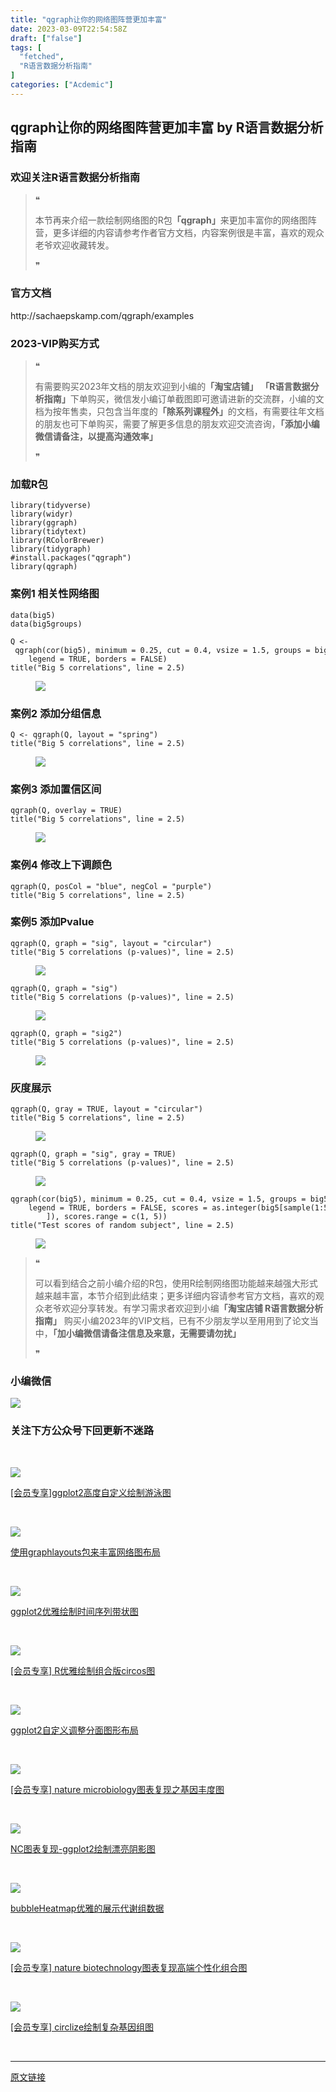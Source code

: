```yaml
---
title: "qgraph让你的网络图阵营更加丰富"
date: 2023-03-09T22:54:58Z
draft: ["false"]
tags: [
  "fetched",
  "R语言数据分析指南"
]
categories: ["Acdemic"]
---
```

qgraph让你的网络图阵营更加丰富 by R语言数据分析指南
------
<div><section data-tool="mdnice编辑器" data-website="https://www.mdnice.com"><h3 data-tool="mdnice编辑器"><span></span><span><span></span>欢迎关注R语言数据分析指南</span><span></span></h3><blockquote data-tool="mdnice编辑器"><span>❝</span><p>本节再来介绍一款绘制网络图的R包<strong>「qgraph」</strong>来更加丰富你的网络图阵营，更多详细的内容请参考作者官方文档，内容案例很是丰富，喜欢的观众老爷欢迎收藏转发。</p><span>❞</span></blockquote><h3 data-tool="mdnice编辑器"><span></span><span><span></span>官方文档</span><span></span></h3><p data-tool="mdnice编辑器">http://sachaepskamp.com/qgraph/examples</p><h3 data-tool="mdnice编辑器"><span></span><span><span></span>2023-VIP购买方式</span><span></span></h3><blockquote data-tool="mdnice编辑器"><span>❝</span><p>有需要购买2023年文档的朋友欢迎到小编的<strong>「淘宝店铺」</strong> <strong>「R语言数据分析指南」</strong>下单购买，微信发小编订单截图即可邀请进新的交流群，小编的文档为按年售卖，只包含当年度的<strong>「除系列课程外」</strong>的文档，有需要往年文档的朋友也可下单购买，需要了解更多信息的朋友欢迎交流咨询，<strong>「添加小编微信请备注，以提高沟通效率」</strong></p><span>❞</span></blockquote><h3 data-tool="mdnice编辑器"><span></span><span><span></span>加载R包</span><span></span></h3><pre data-tool="mdnice编辑器"><span></span><code><span>library</span>(tidyverse)<br><span>library</span>(widyr)<br><span>library</span>(ggraph)<br><span>library</span>(tidytext)<br><span>library</span>(RColorBrewer)<br><span>library</span>(tidygraph)<br><span>#install.packages("qgraph")</span><br><span>library</span>(qgraph)<br></code></pre><h3 data-tool="mdnice编辑器"><span></span><span><span></span>案例1 相关性网络图</span><span></span></h3><pre data-tool="mdnice编辑器"><span></span><code>data(big5)<br>data(big5groups)<br><br>Q &lt;- qgraph(cor(big5), minimum = <span>0.25</span>, cut = <span>0.4</span>, vsize = <span>1.5</span>, groups = big5groups, <br>    legend = <span>TRUE</span>, borders = <span>FALSE</span>)<br>title(<span>"Big 5 correlations"</span>, line = <span>2.5</span>)<br></code></pre><figure data-tool="mdnice编辑器"><img data-ratio="0.7146401985111662" data-src="https://mmbiz.qpic.cn/mmbiz_png/EibnicgwScTAaWdnhibLaeC1cpd1iakQBXdZMpCPwMHEzdKH70QanhApkkBB7u0oDcSYHHAj61JsDQuzIicUGrQSf2Q/640?wx_fmt=png" data-type="png" data-w="806" src="https://mmbiz.qpic.cn/mmbiz_png/EibnicgwScTAaWdnhibLaeC1cpd1iakQBXdZMpCPwMHEzdKH70QanhApkkBB7u0oDcSYHHAj61JsDQuzIicUGrQSf2Q/640?wx_fmt=png"></figure><h3 data-tool="mdnice编辑器"><span></span><span><span></span>案例2 添加分组信息</span><span></span></h3><pre data-tool="mdnice编辑器"><span></span><code>Q &lt;- qgraph(Q, layout = <span>"spring"</span>)<br>title(<span>"Big 5 correlations"</span>, line = <span>2.5</span>)<br></code></pre><figure data-tool="mdnice编辑器"><img data-ratio="0.7146401985111662" data-src="https://mmbiz.qpic.cn/mmbiz_png/EibnicgwScTAaWdnhibLaeC1cpd1iakQBXdZYqOtJGcdHmUKZZg9PpNZXPUic69aNupnUJxJ2T1tKzKzK7hLXuhIXAg/640?wx_fmt=png" data-type="png" data-w="806" src="https://mmbiz.qpic.cn/mmbiz_png/EibnicgwScTAaWdnhibLaeC1cpd1iakQBXdZYqOtJGcdHmUKZZg9PpNZXPUic69aNupnUJxJ2T1tKzKzK7hLXuhIXAg/640?wx_fmt=png"></figure><h3 data-tool="mdnice编辑器"><span></span><span><span></span>案例3 添加置信区间</span><span></span></h3><pre data-tool="mdnice编辑器"><span></span><code>qgraph(Q, overlay = <span>TRUE</span>)<br>title(<span>"Big 5 correlations"</span>, line = <span>2.5</span>)<br></code></pre><figure data-tool="mdnice编辑器"><img data-ratio="0.7146401985111662" data-src="https://mmbiz.qpic.cn/mmbiz_png/EibnicgwScTAaWdnhibLaeC1cpd1iakQBXdZV9iaszrWgask6HCvEYqwmq8651JdYvUmjARyrSqVGtOU8gefTZGMDzQ/640?wx_fmt=png" data-type="png" data-w="806" src="https://mmbiz.qpic.cn/mmbiz_png/EibnicgwScTAaWdnhibLaeC1cpd1iakQBXdZV9iaszrWgask6HCvEYqwmq8651JdYvUmjARyrSqVGtOU8gefTZGMDzQ/640?wx_fmt=png"></figure><h3 data-tool="mdnice编辑器"><span></span><span><span></span>案例4 修改上下调颜色</span><span></span></h3><pre data-tool="mdnice编辑器"><span></span><code>qgraph(Q, posCol = <span>"blue"</span>, negCol = <span>"purple"</span>)<br>title(<span>"Big 5 correlations"</span>, line = 2.5)<br></code></pre><h3 data-tool="mdnice编辑器"><span></span><span><span></span>案例5 添加Pvalue</span><span></span></h3><pre data-tool="mdnice编辑器"><span></span><code>qgraph(Q, graph = <span>"sig"</span>, layout = <span>"circular"</span>)<br>title(<span>"Big 5 correlations (p-values)"</span>, line = <span>2.5</span>)<br></code></pre><figure data-tool="mdnice编辑器"><img data-ratio="0.7146401985111662" data-src="https://mmbiz.qpic.cn/mmbiz_png/EibnicgwScTAaWdnhibLaeC1cpd1iakQBXdZFFTw6GHwRTODcDichES83s7WiafzrhjPQrTKiaKuLrrlJn5YSRfYwuNXw/640?wx_fmt=png" data-type="png" data-w="806" src="https://mmbiz.qpic.cn/mmbiz_png/EibnicgwScTAaWdnhibLaeC1cpd1iakQBXdZFFTw6GHwRTODcDichES83s7WiafzrhjPQrTKiaKuLrrlJn5YSRfYwuNXw/640?wx_fmt=png"></figure><pre data-tool="mdnice编辑器"><span></span><code>qgraph(Q, graph = <span>"sig"</span>)<br>title(<span>"Big 5 correlations (p-values)"</span>, line = <span>2.5</span>)<br></code></pre><figure data-tool="mdnice编辑器"><img data-ratio="0.7146401985111662" data-src="https://mmbiz.qpic.cn/mmbiz_png/EibnicgwScTAaWdnhibLaeC1cpd1iakQBXdZibb0ehbia6N1z7SlibrnZ52s1yVOcGCm6vIL5W8yb3bqZRKq1Ogw0iachw/640?wx_fmt=png" data-type="png" data-w="806" src="https://mmbiz.qpic.cn/mmbiz_png/EibnicgwScTAaWdnhibLaeC1cpd1iakQBXdZibb0ehbia6N1z7SlibrnZ52s1yVOcGCm6vIL5W8yb3bqZRKq1Ogw0iachw/640?wx_fmt=png"></figure><pre data-tool="mdnice编辑器"><span></span><code>qgraph(Q, graph = <span>"sig2"</span>)<br>title(<span>"Big 5 correlations (p-values)"</span>, line = <span>2.5</span>)<br></code></pre><figure data-tool="mdnice编辑器"><img data-ratio="0.7146401985111662" data-src="https://mmbiz.qpic.cn/mmbiz_png/EibnicgwScTAaWdnhibLaeC1cpd1iakQBXdZz6ACH7eA9lGT18wjFatCFaopXzR7rJYTO5zjicvStX1Fd0WNoQyMYgw/640?wx_fmt=png" data-type="png" data-w="806" src="https://mmbiz.qpic.cn/mmbiz_png/EibnicgwScTAaWdnhibLaeC1cpd1iakQBXdZz6ACH7eA9lGT18wjFatCFaopXzR7rJYTO5zjicvStX1Fd0WNoQyMYgw/640?wx_fmt=png"></figure><h3 data-tool="mdnice编辑器"><span></span><span><span></span>灰度展示</span><span></span></h3><pre data-tool="mdnice编辑器"><span></span><code>qgraph(Q, gray = <span>TRUE</span>, layout = <span>"circular"</span>)<br>title(<span>"Big 5 correlations"</span>, line = <span>2.5</span>)<br></code></pre><figure data-tool="mdnice编辑器"><img data-ratio="0.7146401985111662" data-src="https://mmbiz.qpic.cn/mmbiz_png/EibnicgwScTAaWdnhibLaeC1cpd1iakQBXdZVczkmspy8aOO6dwrnN5MuakmE1aELcIffMdTIbUBWGiaLuT0LjrOFDQ/640?wx_fmt=png" data-type="png" data-w="806" src="https://mmbiz.qpic.cn/mmbiz_png/EibnicgwScTAaWdnhibLaeC1cpd1iakQBXdZVczkmspy8aOO6dwrnN5MuakmE1aELcIffMdTIbUBWGiaLuT0LjrOFDQ/640?wx_fmt=png"></figure><pre data-tool="mdnice编辑器"><span></span><code>qgraph(Q, graph = <span>"sig"</span>, gray = <span>TRUE</span>)<br>title(<span>"Big 5 correlations (p-values)"</span>, line = <span>2.5</span>)<br></code></pre><figure data-tool="mdnice编辑器"><img data-ratio="0.7146401985111662" data-src="https://mmbiz.qpic.cn/mmbiz_png/EibnicgwScTAaWdnhibLaeC1cpd1iakQBXdZ7CafItZbrQ0SmqQEQNgABFS6SuVibaVV4hLFrDq7Aj5txVaabXgMxsg/640?wx_fmt=png" data-type="png" data-w="806" src="https://mmbiz.qpic.cn/mmbiz_png/EibnicgwScTAaWdnhibLaeC1cpd1iakQBXdZ7CafItZbrQ0SmqQEQNgABFS6SuVibaVV4hLFrDq7Aj5txVaabXgMxsg/640?wx_fmt=png"></figure><pre data-tool="mdnice编辑器"><span></span><code>qgraph(cor(big5), minimum = <span>0.25</span>, cut = <span>0.4</span>, vsize = <span>1.5</span>, groups = big5groups, <br>    legend = <span>TRUE</span>, borders = <span>FALSE</span>, scores = as.integer(big5[sample(<span>1</span>:<span>500</span>, <span>1</span>), <br>        ]), scores.range = c(<span>1</span>, <span>5</span>))<br>title(<span>"Test scores of random subject"</span>, line = <span>2.5</span>)<br></code></pre><figure data-tool="mdnice编辑器"><img data-ratio="0.7146401985111662" data-src="https://mmbiz.qpic.cn/mmbiz_png/EibnicgwScTAaWdnhibLaeC1cpd1iakQBXdZ6qNwmS5vPyyoSjPcEpBibKGNicT5RWyOI0b4oIfhISBuY3xptYYQibKQg/640?wx_fmt=png" data-type="png" data-w="806" src="https://mmbiz.qpic.cn/mmbiz_png/EibnicgwScTAaWdnhibLaeC1cpd1iakQBXdZ6qNwmS5vPyyoSjPcEpBibKGNicT5RWyOI0b4oIfhISBuY3xptYYQibKQg/640?wx_fmt=png"></figure><blockquote data-tool="mdnice编辑器"><span>❝</span><p>可以看到结合之前小编介绍的R包，使用R绘制网络图功能越来越强大形式越来越丰富，本节介绍到此结束；更多详细内容请参考官方文档，喜欢的观众老爷欢迎分享转发。有学习需求者欢迎到小编<strong>「淘宝店铺 R语言数据分析指南」</strong> 购买小编2023年的VIP文档，已有不少朋友学以至用用到了论文当中，<strong>「加小编微信请备注信息及来意，无需要请勿扰」</strong></p><span>❞</span></blockquote><h3 data-tool="mdnice编辑器"><span></span><span><span></span>小编微信</span><span></span></h3><p><img data-galleryid="" data-ratio="1" data-s="300,640" data-src="https://mmbiz.qpic.cn/mmbiz_jpg/EibnicgwScTAaNu6sU2UCYkxFq9ibq75wuaO0lqFoYz1icUo4jh3N2icAWECmibgPvqyReur0FCp7JNKO0icnRAsbO9ug/640?wx_fmt=jpeg" data-type="jpeg" data-w="430" src="https://mmbiz.qpic.cn/mmbiz_jpg/EibnicgwScTAaNu6sU2UCYkxFq9ibq75wuaO0lqFoYz1icUo4jh3N2icAWECmibgPvqyReur0FCp7JNKO0icnRAsbO9ug/640?wx_fmt=jpeg"></p><h3 data-tool="mdnice编辑器"><span></span><span>关注下方公众号下回更新不迷路</span><span></span></h3><section><mp-common-profile data-pluginname="mpprofile" data-weui-theme="light" data-id="Mzg3MzQzNTYzMw==" data-headimg="http://mmbiz.qpic.cn/mmbiz_png/EibnicgwScTAZF0rpeZII9Ltl26VbVagriczTria1fib3XgjwwHEHFjPzkmGpqWDVVHBSzhENictUM2iavAKiaM5lc9USw/0?wx_fmt=png" data-nickname="R语言数据分析指南" data-alias="YanJANtwo" data-signature="R语言重症爱好者，喜欢绘制各种精美的图表，喜欢的小伙伴可以关注我，跟我一起学习" data-from="0" data-is_biz_ban="0"></mp-common-profile><p><br></p><section><a href="http://mp.weixin.qq.com/s?__biz=Mzg3MzQzNTYzMw==&amp;mid=2247501701&amp;idx=1&amp;sn=18a8bb98c074811e39a4319f18b4e13f&amp;chksm=cee29f1bf995160dadd8a541246dc99f06b0880858c08ab17c29aa2b0ff0ebf3d2f1e94d3b3a&amp;scene=21#wechat_redirect" data-linktype="1"><section><section><section data-mid=""><span data-positionback="static"><img data-ratio="0.4246031746031746" data-src="https://mmbiz.qpic.cn/mmbiz_jpg/EibnicgwScTAaoMwzmdV8FwdibYsLwtBDwiaxGibIeX5uLeLryiciaiavQgBuCkRFsYtbIicibLKjaTEWqe4LbdAic76gAqFg/640?wx_fmt=jpeg" data-w="756" src="https://mmbiz.qpic.cn/mmbiz_jpg/EibnicgwScTAaoMwzmdV8FwdibYsLwtBDwiaxGibIeX5uLeLryiciaiavQgBuCkRFsYtbIicibLKjaTEWqe4LbdAic76gAqFg/640?wx_fmt=jpeg"></span></section><section data-mid=""><p>[会员专享]ggplot2高度自定义绘制游泳图</p></section></section></section></a></section><p><br></p><section><a href="http://mp.weixin.qq.com/s?__biz=Mzg3MzQzNTYzMw==&amp;mid=2247501682&amp;idx=1&amp;sn=129af6929a76d751034ee99f0a46d6bd&amp;chksm=cee29fecf99516faf1dcf6baab90858c4988584edb135ca39044e751cc2b3835de931c8f467d&amp;scene=21#wechat_redirect" data-linktype="1"><section><section><section data-mid=""><span data-positionback="static"><img data-ratio="0.425" data-src="https://mmbiz.qpic.cn/mmbiz_jpg/EibnicgwScTAaIVysx08v4nh5dugAJOJXOlpakLIhvFEVe3Fs3N5rTPH8lBCk8LVCdsQ9Hvdib7VfzlGY4Wkq5BAQ/640?wx_fmt=jpeg" data-w="1080" src="https://mmbiz.qpic.cn/mmbiz_jpg/EibnicgwScTAaIVysx08v4nh5dugAJOJXOlpakLIhvFEVe3Fs3N5rTPH8lBCk8LVCdsQ9Hvdib7VfzlGY4Wkq5BAQ/640?wx_fmt=jpeg"></span></section><section data-mid=""><p>使用graphlayouts包来丰富网络图布局</p></section></section></section></a></section><p><br></p><section><a href="http://mp.weixin.qq.com/s?__biz=Mzg3MzQzNTYzMw==&amp;mid=2247501652&amp;idx=1&amp;sn=d1aa171912ad32b828a66d7f70a7dc57&amp;chksm=cee29fcaf99516dc6912fe264a5735fa4720f9f8b919c11bcc49aad222d4e5f84971cf431cdf&amp;scene=21#wechat_redirect" data-linktype="1"><section><section><section data-mid=""><span data-positionback="static"><img data-ratio="0.425207756232687" data-src="https://mmbiz.qpic.cn/mmbiz_jpg/EibnicgwScTAZkDFISTfxHZ5I5bxI7gsENK0WibibPsnibQqOj7n9MPQ0Q4vhibIn0PNxevCYNLMWL0xU7YpcQ5ImgXw/640?wx_fmt=jpeg" data-w="722" src="https://mmbiz.qpic.cn/mmbiz_jpg/EibnicgwScTAZkDFISTfxHZ5I5bxI7gsENK0WibibPsnibQqOj7n9MPQ0Q4vhibIn0PNxevCYNLMWL0xU7YpcQ5ImgXw/640?wx_fmt=jpeg"></span></section><section data-mid=""><p>ggplot2优雅绘制时间序列带状图</p></section></section></section></a></section><p><br></p><section><a href="http://mp.weixin.qq.com/s?__biz=Mzg3MzQzNTYzMw==&amp;mid=2247501630&amp;idx=1&amp;sn=ae4076f0c916403a07321e8be5d10af9&amp;chksm=cee29fa0f99516b69e50632fd85b4d26d8440c6a115e14f3b2a5515aa19c5f4046ad3d41bac1&amp;scene=21#wechat_redirect" data-linktype="1"><section><section><section data-mid=""><span data-positionback="static"><img data-ratio="0.425" data-src="https://mmbiz.qpic.cn/mmbiz_jpg/EibnicgwScTAZ8uSib3RQgZUFmxC1CFHPIHST2IV7u8v8n9zKD0ZqNb56mQOvicpM7YchfiaONRdenoX7RCSczLDCow/640?wx_fmt=jpeg" data-w="1080" src="https://mmbiz.qpic.cn/mmbiz_jpg/EibnicgwScTAZ8uSib3RQgZUFmxC1CFHPIHST2IV7u8v8n9zKD0ZqNb56mQOvicpM7YchfiaONRdenoX7RCSczLDCow/640?wx_fmt=jpeg"></span></section><section data-mid=""><p>[会员专享] R优雅绘制组合版circos图</p></section></section></section></a></section><p><br></p><section><a href="http://mp.weixin.qq.com/s?__biz=Mzg3MzQzNTYzMw==&amp;mid=2247501599&amp;idx=1&amp;sn=1ddce91ebaf2cbbcedf06bec4f0c9969&amp;chksm=cee29f81f99516972d596a1d78130f91d10aae33698b62d081c0a8d3970d67d6c216706f20c6&amp;scene=21#wechat_redirect" data-linktype="1"><section><section><section data-mid=""><span data-positionback="static"><img data-ratio="0.4257620452310718" data-src="https://mmbiz.qpic.cn/mmbiz_jpg/EibnicgwScTAYwFogMbcvkQ6ibhXl0iaLgOQ23I9n3va4PYavPpPOhVDbFZ6xwXlYtysbSAcme7bNkExIYJQwU8U0Q/640?wx_fmt=jpeg" data-w="1017" src="https://mmbiz.qpic.cn/mmbiz_jpg/EibnicgwScTAYwFogMbcvkQ6ibhXl0iaLgOQ23I9n3va4PYavPpPOhVDbFZ6xwXlYtysbSAcme7bNkExIYJQwU8U0Q/640?wx_fmt=jpeg"></span></section><section data-mid=""><p>ggplot2自定义调整分面图形布局</p></section></section></section></a></section><p><br></p><section><a href="http://mp.weixin.qq.com/s?__biz=Mzg3MzQzNTYzMw==&amp;mid=2247501515&amp;idx=1&amp;sn=580f43228fef348c5bae59a7c58b19b2&amp;chksm=cee29e55f9951743086ea5eff394ab12b5539cc51904391eb8b0446fde202f79feb9bce7b3ad&amp;scene=21#wechat_redirect" data-linktype="1"><section><section><section data-mid=""><span data-positionback="static"><img data-ratio="0.42592592592592593" data-src="https://mmbiz.qpic.cn/mmbiz_jpg/EibnicgwScTAacoZo5Caqaq9qKTsJR4dg5OLscTbvmMAD6VEZtYx7NnVdng6Ta2icZHf5EicTGiaZ3FEKiaD84QnPOHA/640?wx_fmt=jpeg" data-w="1080" src="https://mmbiz.qpic.cn/mmbiz_jpg/EibnicgwScTAacoZo5Caqaq9qKTsJR4dg5OLscTbvmMAD6VEZtYx7NnVdng6Ta2icZHf5EicTGiaZ3FEKiaD84QnPOHA/640?wx_fmt=jpeg"></span></section><section data-mid=""><p>[会员专享] nature microbiology图表复现之基因丰度图</p></section></section></section></a></section><p><br></p><section><a href="http://mp.weixin.qq.com/s?__biz=Mzg3MzQzNTYzMw==&amp;mid=2247501490&amp;idx=1&amp;sn=c05b62a880b411855ed0d54a6c0ab57c&amp;chksm=cee29e2cf995173ac4515faf6e223e5610afb4685b7bd13b0914011868d80c7addb80190ea4c&amp;scene=21#wechat_redirect" data-linktype="1"><section><section><section data-mid=""><span data-positionback="static"><img data-ratio="0.4261780104712042" data-src="https://mmbiz.qpic.cn/mmbiz_jpg/EibnicgwScTAZ8IN8iaWib1mWicqL59OkdEbtPY9JUBxVIzuyMPj0eWbqyAM4siaTa3gOPic1qSicquuaibO2bu1F7n8PQQ/640?wx_fmt=jpeg" data-w="955" src="https://mmbiz.qpic.cn/mmbiz_jpg/EibnicgwScTAZ8IN8iaWib1mWicqL59OkdEbtPY9JUBxVIzuyMPj0eWbqyAM4siaTa3gOPic1qSicquuaibO2bu1F7n8PQQ/640?wx_fmt=jpeg"></span></section><section data-mid=""><p>NC图表复现-ggplot2绘制漂亮阴影图</p></section></section></section></a></section><p><br></p><section><a href="http://mp.weixin.qq.com/s?__biz=Mzg3MzQzNTYzMw==&amp;mid=2247501452&amp;idx=1&amp;sn=fdb378fd7dae2189db50a6a3ea0f87f1&amp;chksm=cee29e12f9951704569975965e1deb5602587091267a77b8624dd34d6a350671f8da763b05be&amp;scene=21#wechat_redirect" data-linktype="1"><section><section><section data-mid=""><span data-positionback="static"><img data-ratio="0.42470588235294116" data-src="https://mmbiz.qpic.cn/mmbiz_jpg/EibnicgwScTAYThl8YSCeDxKhn3aJGNrICB14FweaMfLKPO0j65ehH4MDwmyviab9059a5AqygXL9XeicJUlNVh49Q/640?wx_fmt=jpeg" data-w="850" src="https://mmbiz.qpic.cn/mmbiz_jpg/EibnicgwScTAYThl8YSCeDxKhn3aJGNrICB14FweaMfLKPO0j65ehH4MDwmyviab9059a5AqygXL9XeicJUlNVh49Q/640?wx_fmt=jpeg"></span></section><section data-mid=""><p>bubbleHeatmap优雅的展示代谢组数据</p></section></section></section></a></section><p><br></p><section><a href="http://mp.weixin.qq.com/s?__biz=Mzg3MzQzNTYzMw==&amp;mid=2247501425&amp;idx=1&amp;sn=e4023be2f4e69312474222c2b9d2499a&amp;chksm=cee29eeff99517f932eeaea90e1d79dafd7997c68fc70312815e3454d371aae27fce11768779&amp;scene=21#wechat_redirect" data-linktype="1"><section><section><section data-mid=""><span data-positionback="static"><img data-ratio="0.425" data-src="https://mmbiz.qpic.cn/mmbiz_jpg/EibnicgwScTAaTsiaAXVLAoxX8VR6EE4RRXCPiarXOiaxQ96Tm86wg6PvQZvhw60h2pttsPY1q31ibjoiag8GSOeKOX5Q/640?wx_fmt=jpeg" data-w="1080" src="https://mmbiz.qpic.cn/mmbiz_jpg/EibnicgwScTAaTsiaAXVLAoxX8VR6EE4RRXCPiarXOiaxQ96Tm86wg6PvQZvhw60h2pttsPY1q31ibjoiag8GSOeKOX5Q/640?wx_fmt=jpeg"></span></section><section data-mid=""><p>[会员专享] nature biotechnology图表复现高端个性化组合图</p></section></section></section></a></section><p><br></p><section><a href="http://mp.weixin.qq.com/s?__biz=Mzg3MzQzNTYzMw==&amp;mid=2247501232&amp;idx=1&amp;sn=48dcdaecd394a47759fc716590ed186b&amp;chksm=cee29d2ef9951438f6b8a2385ebc96b162d33878f81092f9fea62422b51a92fef93d2361385a&amp;scene=21#wechat_redirect" data-linktype="1"><section><section><section data-mid=""><span data-positionback="static"><img data-ratio="0.42444444444444446" data-src="https://mmbiz.qpic.cn/mmbiz_jpg/EibnicgwScTAZP20CGJ6EEn9qiaFUB00cic4fmOdicedBVxlibMUxJ75SdJCHVb2oJJn2fq9DaRs9ib1qWc9BtHyMqunQ/640?wx_fmt=jpeg" data-w="900" src="https://mmbiz.qpic.cn/mmbiz_jpg/EibnicgwScTAZP20CGJ6EEn9qiaFUB00cic4fmOdicedBVxlibMUxJ75SdJCHVb2oJJn2fq9DaRs9ib1qWc9BtHyMqunQ/640?wx_fmt=jpeg"></span></section><section data-mid=""><p>[会员专享] circlize绘制复杂基因组图</p></section></section></section></a></section><p><br></p></section></section><p><mp-style-type data-value="3"></mp-style-type></p></div>  
<hr>
<a href="https://mp.weixin.qq.com/s/AT8gUXkcw4ZLhQVoR1RSbQ",target="_blank" rel="noopener noreferrer">原文链接</a>
